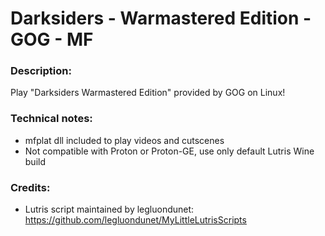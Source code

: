 # Darksiders - Warmastered Edition - GOG - MF
### Description:
Play "Darksiders Warmastered Edition" provided by GOG on Linux!
### Technical notes:
- mfplat dll included to play videos and cutscenes
- Not compatible with Proton or Proton-GE, use only default Lutris Wine build
### Credits:
- Lutris script maintained by legluondunet: https://github.com/legluondunet/MyLittleLutrisScripts
